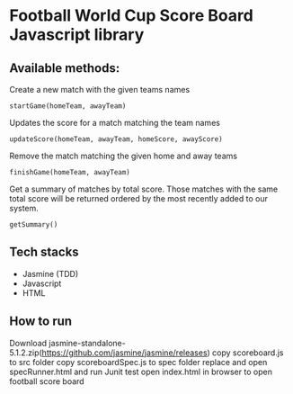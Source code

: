 # Football World Cup Score Board Javascript library 

## Available methods:

Create a new match with the given teams names
```
startGame(homeTeam, awayTeam)
```
Updates the score for a match matching the team names
```
updateScore(homeTeam, awayTeam, homeScore, awayScore)
```
Remove the match matching the given home and away teams
```
finishGame(homeTeam, awayTeam)
```
Get a summary of matches by total score. Those matches with the same total score will be returned ordered by the most recently added to our system.
```
getSummary()
```

## Tech stacks
- Jasmine (TDD)
- Javascript
- HTML


## How to run
Download jasmine-standalone-5.1.2.zip(https://github.com/jasmine/jasmine/releases)
copy scoreboard.js to src folder
copy scoreboardSpec.js to spec folder
replace and open specRunner.html and run Junit test
open index.html in browser to open football score board
